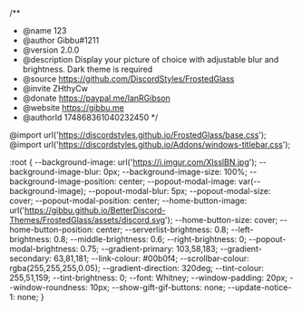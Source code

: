 /**
 * @name 123
 * @author Gibbu#1211
 * @version 2.0.0
 * @description Display your picture of choice with adjustable blur and brightness. Dark theme is required
 * @source https://github.com/DiscordStyles/FrostedGlass
 * @invite ZHthyCw
 * @donate https://paypal.me/IanRGibson
 * @website https://gibbu.me
 * @authorId 174868361040232450
*/

@import url('https://discordstyles.github.io/FrostedGlass/base.css');
@import url('https://discordstyles.github.io/Addons/windows-titlebar.css');

:root {
  --background-image: url('https://i.imgur.com/XIsslBN.jpg');
  --background-image-blur: 0px;
  --background-image-size: 100%;
  --background-image-position: center;
  --popout-modal-image: var(--background-image);
  --popout-modal-blur: 5px;
  --popout-modal-size: cover;
  --popout-modal-position: center;
  --home-button-image: url('https://gibbu.github.io/BetterDiscord-Themes/FrostedGlass/assets/discord.svg');
  --home-button-size: cover;
  --home-button-position: center;
  --serverlist-brightness: 0.8;
  --left-brightness: 0.8;
  --middle-brightness: 0.6;
  --right-brightness: 0;
  --popout-modal-brightness: 0.75;
  --gradient-primary: 103,58,183;
  --gradient-secondary: 63,81,181;
  --link-colour: #00b0f4;
  --scrollbar-colour: rgba(255,255,255,0.05);
  --gradient-direction: 320deg;
  --tint-colour: 255,51,159;
  --tint-brightness: 0;
  --font: Whitney;
  --window-padding: 20px;
  --window-roundness: 10px;
  --show-gift-gif-buttons: none;
  --update-notice-1: none;
}
